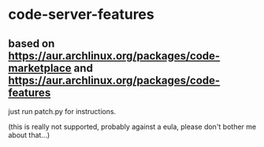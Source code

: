 # code-server-features
## based on https://aur.archlinux.org/packages/code-marketplace and https://aur.archlinux.org/packages/code-features

just run patch.py for instructions.

(this is really not supported, probably against a eula, please don't bother me about that...)
